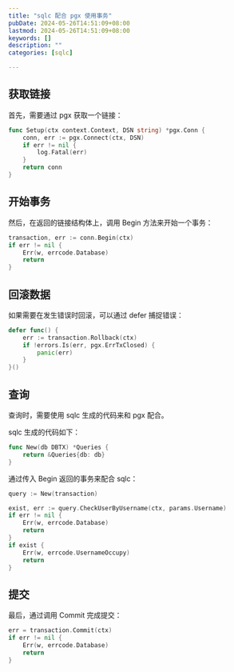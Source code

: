 ```yaml
---
title: "sqlc 配合 pgx 使用事务"
pubDate: 2024-05-26T14:51:09+08:00
lastmod: 2024-05-26T14:51:09+08:00
keywords: []
description: ""
categories: [sqlc]

---
```


## 获取链接

首先，需要通过 pgx 获取一个链接：

```go
func Setup(ctx context.Context, DSN string) *pgx.Conn {
	conn, err := pgx.Connect(ctx, DSN)
	if err != nil {
		log.Fatal(err)
	}
	return conn
}
```

## 开始事务

然后，在返回的链接结构体上，调用 Begin 方法来开始一个事务：

```go
transaction, err := conn.Begin(ctx)
if err != nil {
	Err(w, errcode.Database)
	return
}
```

## 回滚数据

如果需要在发生错误时回滚，可以通过 defer 捕捉错误：

```go
defer func() {
	err := transaction.Rollback(ctx)
	if !errors.Is(err, pgx.ErrTxClosed) {
		panic(err)
	}
}()
```

## 查询

查询时，需要使用 sqlc 生成的代码来和 pgx 配合。

sqlc 生成的代码如下：

```go
func New(db DBTX) *Queries {
	return &Queries{db: db}
}
```

通过传入 Begin 返回的事务来配合 sqlc：

```go
query := New(transaction)

exist, err := query.CheckUserByUsername(ctx, params.Username)
if err != nil {
	Err(w, errcode.Database)
	return
}
if exist {
	Err(w, errcode.UsernameOccupy)
	return
}
```

## 提交

最后，通过调用 Commit 完成提交：

```go
err = transaction.Commit(ctx)
if err != nil {
	Err(w, errcode.Database)
	return
}
```